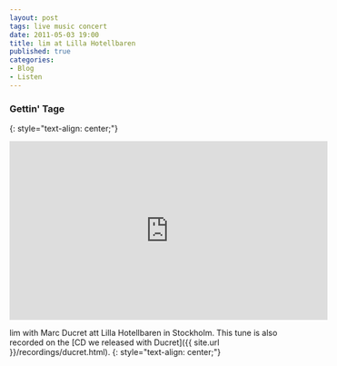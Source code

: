 ```yaml
---
layout: post
tags: live music concert
date: 2011-05-03 19:00
title: lim at Lilla Hotellbaren
published: true
categories:
- Blog
- Listen
---
```


### Gettin' Tage
{: style="text-align: center;"}

<div align="center">
<iframe width="560" height="315" src="https://www.youtube.com/embed/M-662fgt2sU" frameborder="0" allowfullscreen></iframe>
</div>

lim with Marc Ducret att Lilla Hotellbaren in Stockholm. This tune is also recorded on the [CD we released with Ducret]({{ site.url }}/recordings/ducret.html).
{: style="text-align: center;"}
